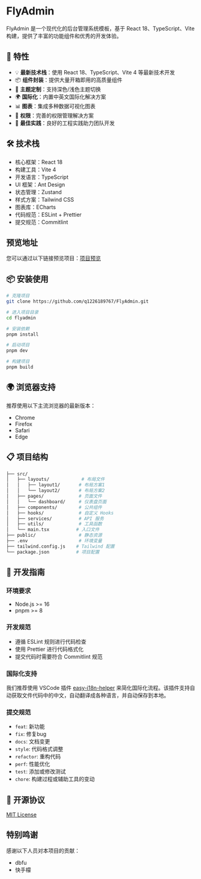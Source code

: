 # FlyAdmin

FlyAdmin 是一个现代化的后台管理系统模板，基于 React 18、TypeScript、Vite 构建，提供了丰富的功能组件和优秀的开发体验。

## 🚀 特性

- 💡 **最新技术栈**：使用 React 18、TypeScript、Vite 4 等最新技术开发
- 📦 **组件封装**：提供大量开箱即用的高质量组件
- 🎨 **主题定制**：支持深色/浅色主题切换
- 🌍 **国际化**：内置中英文国际化解决方案
- 📊 **图表**：集成多种数据可视化图表
- 🔐 **权限**：完善的权限管理解决方案
- 🎯 **最佳实践**：良好的工程实践助力团队开发

## 🛠️ 技术栈

- 核心框架：React 18
- 构建工具：Vite 4
- 开发语言：TypeScript
- UI 框架：Ant Design
- 状态管理：Zustand
- 样式方案：Tailwind CSS
- 图表库：ECharts
- 代码规范：ESLint + Prettier
- 提交规范：Commitlint

## 预览地址

您可以通过以下链接预览项目：[项目预览](http://123.56.101.254:52000/)

## 📦 安装使用

```bash
# 克隆项目
git clone https://github.com/q1226189767/FlyAdmin.git

# 进入项目目录
cd flyadmin

# 安装依赖
pnpm install

# 启动项目
pnpm dev

# 构建项目
pnpm build
```

## 🌍 浏览器支持

推荐使用以下主流浏览器的最新版本：

- Chrome
- Firefox
- Safari
- Edge

## 📋 项目结构

```bash
├── src/
│   ├── layouts/            # 布局文件
│   │   ├── layout1/       # 布局方案1
│   │   └── layout2/       # 布局方案2
│   ├── pages/             # 页面文件
│   │   └── dashboard/     # 仪表盘页面
│   ├── components/        # 公共组件
│   ├── hooks/             # 自定义 Hooks
│   ├── services/          # API 服务
│   ├── utils/             # 工具函数
│   └── main.tsx          # 入口文件
├── public/                # 静态资源
├── .env                   # 环境变量
├── tailwind.config.js    # Tailwind 配置
└── package.json          # 项目配置
```

## 🔨 开发指南

### 环境要求

- Node.js >= 16
- pnpm >= 8

### 开发规范

- 遵循 ESLint 规则进行代码检查
- 使用 Prettier 进行代码格式化
- 提交代码时需要符合 Commitlint 规范

### 国际化支持

我们推荐使用 VSCode 插件 [easy-i18n-helper](https://marketplace.visualstudio.com/items?itemName=easy-i18n-helper) 来简化国际化流程。该插件支持自动获取文件代码中的中文，自动翻译成各种语言，并自动保存到本地。

### 提交规范

- `feat`: 新功能
- `fix`: 修复bug
- `docs`: 文档变更
- `style`: 代码格式调整
- `refactor`: 重构代码
- `perf`: 性能优化
- `test`: 添加或修改测试
- `chore`: 构建过程或辅助工具的变动

## 📝 开源协议

[MIT License](LICENSE)

## 特别鸣谢

感谢以下人员对本项目的贡献：

- dbfu
- 快手檬
